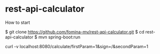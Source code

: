 # rest-api-calculator

How to start

$ git clone https://github.com/fomina-mv/rest-api-calculator.git
$ cd rest-api-calculator
$ mvn spring-boot:run

curl -v localhost:8080/calculate/firstParam=1&sign=/&secondParam=1
